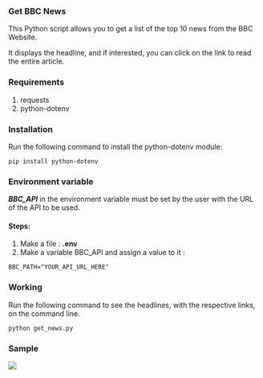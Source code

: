 ### Get BBC News

This Python script allows you to get a list of the top 10 news from the BBC Website.

It displays the headline, and if interested, you can click on the link to read the entire article.


### Requirements

1. requests
2. python-dotenv


### Installation

Run the following command to install the python-dotenv module:
```
pip install python-dotenv
```


### Environment variable

***BBC_API*** in the environment variable must be set by the user with the URL of the API to be used.

#### Steps:

1. Make a file : **.env**
2. Make a variable BBC_API and assign a value to it :
```
BBC_PATH="YOUR_API_URL_HERE"
```


### Working
Run the following command to see the headlines, with the respective links, on the command line.
```
python get_news.py
```

### Sample
![](https://snipboard.io/hRVauz.jpg)
